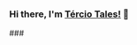 ### Hi there, I'm [Tércio Tales!](https://github.com/terciotales) 👋
###[](https://media.giphy.com/media/3o7TKuAfCHifvPdcxG/giphy.gif)

